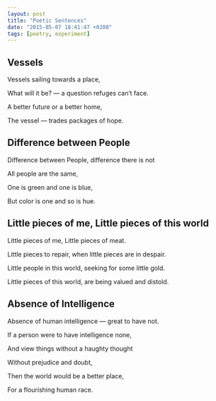 ```yaml
---
layout: post
title: "Poetic Sentences"
date: "2015-05-07 18:41:47 +0200"
tags: [poetry, experiment]
---
```


## Vessels

Vessels sailing towards a place,

What will it be? — a question refuges can’t face.

A better future or a better home,

The vessel — trades packages of hope.

## Difference between People

Difference between People, difference there is not

All people are the same,

One is green and one is blue,

But color is one and so is hue.

## Little pieces of me, Little pieces of this world

Little pieces of me, Little pieces of meat.

Little pieces to repair, when little pieces are in despair.

Little people in this world, seeking for some little gold.

Little pieces of this world, are being valued and distold.

## Absence of Intelligence

Absence of human intelligence — great to have not.

If a person were to have intelligence none,

And view things without а haughty thought

Without prejudice and doubt,

Then the world would be a better place,

For a flourishing human race.
